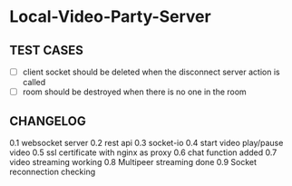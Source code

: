 # Local-Video-Party-Server

## TEST CASES

- [ ] client socket should be deleted when the disconnect server action is called
- [ ] room should be destroyed when there is no one in the room

## CHANGELOG

0.1 websocket server
0.2 rest api
0.3 socket-io
0.4 start video play/pause video
0.5 ssl certificate with nginx as proxy
0.6 chat function added
0.7 video streaming working
0.8 Multipeer streaming done
0.9 Socket reconnection checking
